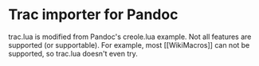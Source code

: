 # Trac importer for Pandoc

trac.lua is modified from Pandoc's creole.lua example. Not all features
are supported (or supportable). For example, most \[\[WikiMacros]] can not
be supported, so trac.lua doesn't even try.
